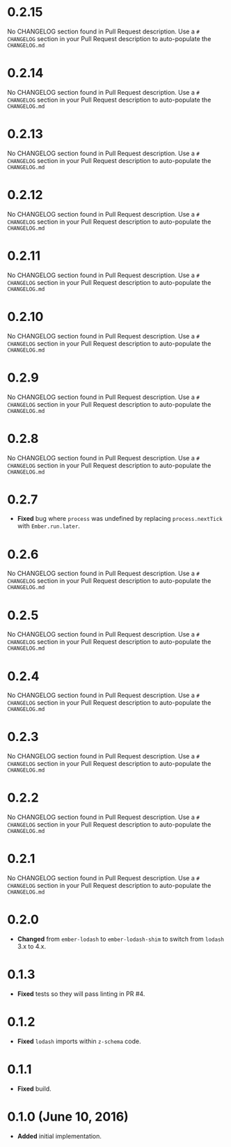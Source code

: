 # 0.2.15
No CHANGELOG section found in Pull Request description.
Use a `# CHANGELOG` section in your Pull Request description to auto-populate the `CHANGELOG.md`

# 0.2.14
No CHANGELOG section found in Pull Request description.
Use a `# CHANGELOG` section in your Pull Request description to auto-populate the `CHANGELOG.md`

# 0.2.13
No CHANGELOG section found in Pull Request description.
Use a `# CHANGELOG` section in your Pull Request description to auto-populate the `CHANGELOG.md`

# 0.2.12
No CHANGELOG section found in Pull Request description.
Use a `# CHANGELOG` section in your Pull Request description to auto-populate the `CHANGELOG.md`

# 0.2.11
No CHANGELOG section found in Pull Request description.
Use a `# CHANGELOG` section in your Pull Request description to auto-populate the `CHANGELOG.md`

# 0.2.10
No CHANGELOG section found in Pull Request description.
Use a `# CHANGELOG` section in your Pull Request description to auto-populate the `CHANGELOG.md`

# 0.2.9
No CHANGELOG section found in Pull Request description.
Use a `# CHANGELOG` section in your Pull Request description to auto-populate the `CHANGELOG.md`

# 0.2.8
No CHANGELOG section found in Pull Request description.
Use a `# CHANGELOG` section in your Pull Request description to auto-populate the `CHANGELOG.md`

# 0.2.7

* **Fixed** bug where `process` was undefined by replacing `process.nextTick` with `Ember.run.later`.



# 0.2.6
No CHANGELOG section found in Pull Request description.
Use a `# CHANGELOG` section in your Pull Request description to auto-populate the `CHANGELOG.md`

# 0.2.5
No CHANGELOG section found in Pull Request description.
Use a `# CHANGELOG` section in your Pull Request description to auto-populate the `CHANGELOG.md`

# 0.2.4
No CHANGELOG section found in Pull Request description.
Use a `# CHANGELOG` section in your Pull Request description to auto-populate the `CHANGELOG.md`

# 0.2.3
No CHANGELOG section found in Pull Request description.
Use a `# CHANGELOG` section in your Pull Request description to auto-populate the `CHANGELOG.md`

# 0.2.2
No CHANGELOG section found in Pull Request description.
Use a `# CHANGELOG` section in your Pull Request description to auto-populate the `CHANGELOG.md`

# 0.2.1
No CHANGELOG section found in Pull Request description.
Use a `# CHANGELOG` section in your Pull Request description to auto-populate the `CHANGELOG.md`

# 0.2.0

* **Changed** from `ember-lodash` to `ember-lodash-shim` to switch from `lodash` 3.x to 4.x.



# 0.1.3

* **Fixed** tests so they will pass linting in PR #4.


# 0.1.2

* **Fixed** `lodash` imports within `z-schema` code.


# 0.1.1

* **Fixed** build.


# 0.1.0 (June 10, 2016)

* **Added** initial implementation.
